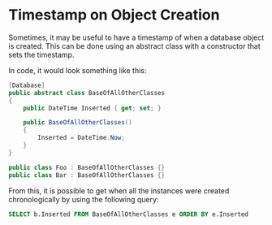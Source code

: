 # Timestamp on Object Creation

Sometimes, it may be useful to have a timestamp of when a database object is created. This can be done using an abstract class with a constructor that sets the timestamp.

In code, it would look something like this:

```csharp
[Database]
public abstract class BaseOfAllOtherClasses 
{
    public DateTime Inserted { get; set; }

    public BaseOfAllOtherClasses() 
    {
        Inserted = DateTime.Now;
    }
}

public class Foo : BaseOfAllOtherClasses {}
public class Bar : BaseOfAllOtherClasses {}
```

From this, it is possible to get when all the instances were created chronologically by using the following query:

```sql
SELECT b.Inserted FROM BaseOfAllOtherClasses e ORDER BY e.Inserted
```

